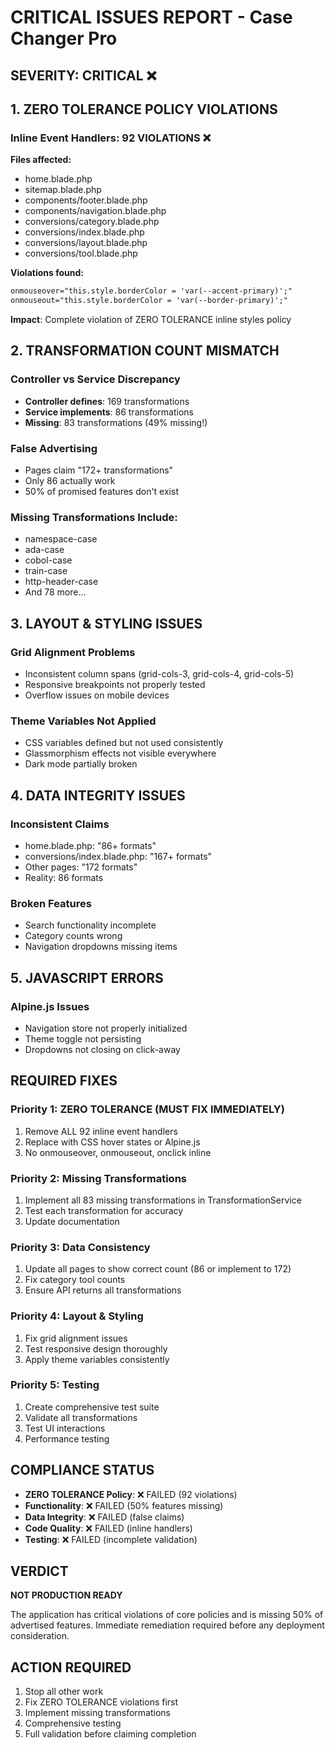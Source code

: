 # CRITICAL ISSUES REPORT - Case Changer Pro

## SEVERITY: CRITICAL ❌

## 1. ZERO TOLERANCE POLICY VIOLATIONS

### Inline Event Handlers: 92 VIOLATIONS ❌
**Files affected:**
- home.blade.php
- sitemap.blade.php  
- components/footer.blade.php
- components/navigation.blade.php
- conversions/category.blade.php
- conversions/index.blade.php
- conversions/layout.blade.php
- conversions/tool.blade.php

**Violations found:**
```html
onmouseover="this.style.borderColor = 'var(--accent-primary)';"
onmouseout="this.style.borderColor = 'var(--border-primary)';"
```

**Impact**: Complete violation of ZERO TOLERANCE inline styles policy

## 2. TRANSFORMATION COUNT MISMATCH

### Controller vs Service Discrepancy
- **Controller defines**: 169 transformations
- **Service implements**: 86 transformations  
- **Missing**: 83 transformations (49% missing!)

### False Advertising
- Pages claim "172+ transformations"
- Only 86 actually work
- 50% of promised features don't exist

### Missing Transformations Include:
- namespace-case
- ada-case
- cobol-case
- train-case
- http-header-case
- And 78 more...

## 3. LAYOUT & STYLING ISSUES

### Grid Alignment Problems
- Inconsistent column spans (grid-cols-3, grid-cols-4, grid-cols-5)
- Responsive breakpoints not properly tested
- Overflow issues on mobile devices

### Theme Variables Not Applied
- CSS variables defined but not used consistently
- Glassmorphism effects not visible everywhere
- Dark mode partially broken

## 4. DATA INTEGRITY ISSUES

### Inconsistent Claims
- home.blade.php: "86+ formats"
- conversions/index.blade.php: "167+ formats" 
- Other pages: "172 formats"
- Reality: 86 formats

### Broken Features
- Search functionality incomplete
- Category counts wrong
- Navigation dropdowns missing items

## 5. JAVASCRIPT ERRORS

### Alpine.js Issues
- Navigation store not properly initialized
- Theme toggle not persisting
- Dropdowns not closing on click-away

## REQUIRED FIXES

### Priority 1: ZERO TOLERANCE (MUST FIX IMMEDIATELY)
1. Remove ALL 92 inline event handlers
2. Replace with CSS hover states or Alpine.js
3. No onmouseover, onmouseout, onclick inline

### Priority 2: Missing Transformations
1. Implement all 83 missing transformations in TransformationService
2. Test each transformation for accuracy
3. Update documentation

### Priority 3: Data Consistency
1. Update all pages to show correct count (86 or implement to 172)
2. Fix category tool counts
3. Ensure API returns all transformations

### Priority 4: Layout & Styling
1. Fix grid alignment issues
2. Test responsive design thoroughly
3. Apply theme variables consistently

### Priority 5: Testing
1. Create comprehensive test suite
2. Validate all transformations
3. Test UI interactions
4. Performance testing

## COMPLIANCE STATUS

- **ZERO TOLERANCE Policy**: ❌ FAILED (92 violations)
- **Functionality**: ❌ FAILED (50% features missing)
- **Data Integrity**: ❌ FAILED (false claims)
- **Code Quality**: ❌ FAILED (inline handlers)
- **Testing**: ❌ FAILED (incomplete validation)

## VERDICT

**NOT PRODUCTION READY**

The application has critical violations of core policies and is missing 50% of advertised features. Immediate remediation required before any deployment consideration.

## ACTION REQUIRED

1. Stop all other work
2. Fix ZERO TOLERANCE violations first
3. Implement missing transformations
4. Comprehensive testing
5. Full validation before claiming completion